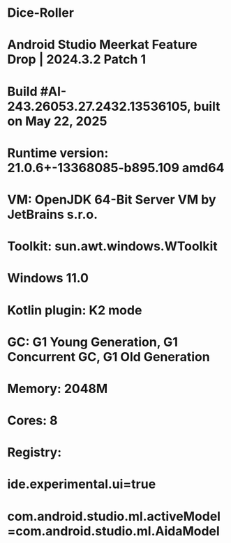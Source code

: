 # Dice-Roller
# Android Studio Meerkat Feature Drop | 2024.3.2 Patch 1
# Build #AI-243.26053.27.2432.13536105, built on May 22, 2025
# Runtime version: 21.0.6+-13368085-b895.109 amd64
# VM: OpenJDK 64-Bit Server VM by JetBrains s.r.o.
# Toolkit: sun.awt.windows.WToolkit
# Windows 11.0
# Kotlin plugin: K2 mode
# GC: G1 Young Generation, G1 Concurrent GC, G1 Old Generation
# Memory: 2048M
# Cores: 8
# Registry:
  # ide.experimental.ui=true
  # com.android.studio.ml.activeModel=com.android.studio.ml.AidaModel
